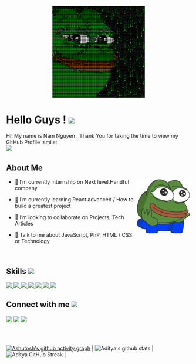 
<div align="center">
<img width="50%" height = "50%" src="https://raw.githubusercontent.com/donezombie/donezombie/main/pepe.gif" alt="cover" />
</div>

<h1> Hello Guys ! <img src = "https://raw.githubusercontent.com/MartinHeinz/MartinHeinz/master/wave.gif" width = 30px> </h1>
<p align='center'>
</p>

<div size='20px'> Hi! My name is Nam Nguyen . Thank You for taking the time to view my GitHub Profile :smile: 
</div>

 <img src = "https://media0.giphy.com/media/KDDpcKigbfFpnejZs6/giphy.gif?cid=ecf05e47oy6f4zjs8g1qoiystc56cu7r9tb8a1fe76e05oty&rid=giphy.gif" width = 100px>
<h2> About Me </h2>

<img width="30%" align="right" alt="Github" style="transform: rotateY(170deg)" src="https://raw.githubusercontent.com/donezombie/donezombie/main/pepe-watch-left.png" />


- 🔭 I’m currently internship on Next level.Handful company

- 🌱 I’m currently learning React advanced / How to build a greatest project

- 👯 I’m looking to collaborate on Projects, Tech Articles 

- 💬 Talk to me about JavaScript, PhP,  HTML / CSS or Technology
<br>
  

<h2> Skills <img src = "https://media2.giphy.com/media/QssGEmpkyEOhBCb7e1/giphy.gif?cid=ecf05e47a0n3gi1bfqntqmob8g9aid1oyj2wr3ds3mg700bl&rid=giphy.gif" width = 32px>
</h2>
 <a href= https://github.com/NamNguyenGit?tab=repositories&q=&type=&language=css&sort=
 > <img width ='32px' src ='https://raw.githubusercontent.com/rahulbanerjee26/githubAboutMeGenerator/main/icons/css.svg'> </a>
<a href= https://github.com/NamNguyenGit?tab=repositories&q=&type=&language=html&sort= > <img width ='32px' src ='https://raw.githubusercontent.com/rahulbanerjee26/githubAboutMeGenerator/main/icons/html.svg'> </a>
<a href= https://github.com/NamNguyenGit/NextLevelSolutionTrain > <img width ='32px' src ='https://raw.githubusercontent.com/rahulbanerjee26/githubAboutMeGenerator/main/icons/reactjs.svg'> </a>
<a href= https://github.com/NamNguyenGit?tab=repositories&q=&type=&language=javascript&sort= > <img width ='32px' src ='https://raw.githubusercontent.com/rahulbanerjee26/githubAboutMeGenerator/main/icons/javascript.svg'> </a>
<a href= https://github.com/NamNguyenGit?tab=repositories&q=&type=&language=php&sort= > <img width ='32px' src ='https://raw.githubusercontent.com/rahulbanerjee26/githubAboutMeGenerator/main/icons/php.svg'> </a>
<a href=https://github.com/NamNguyenGit?tab=repositories&q=&type=&language=java&sort= > <img width ='32px' src ='https://raw.githubusercontent.com/rahulbanerjee26/githubAboutMeGenerator/main/icons/java.svg'> </a>
<a href=https://github.com/NamNguyenGit/BraShop > <img width ='32px' src ='https://raw.githubusercontent.com/rahulbanerjee26/githubAboutMeGenerator/main/icons/sass.svg'> </a>
<br>
  
<h2> Connect with me <img src='https://raw.githubusercontent.com/ShahriarShafin/ShahriarShafin/main/Assets/handshake.gif' width="100px"> </h2>


<a href = 'https://github.com/NamNguyenGit'> <img width = '32px' align= 'center' src="https://raw.githubusercontent.com/rahulbanerjee26/githubAboutMeGenerator/main/icons/github.svg"/></a>
  <a href = 'https://www.facebook.com/profile.php?id=100021407917202'> <img width = '32px' align= 'center' src="https://raw.githubusercontent.com/rahulbanerjee26/githubAboutMeGenerator/main/icons/facebook.svg"/></a>
    <a href = 'https://www.instagram.com/namcoolman6101/'> <img width = '32px' align= 'center' src="https://raw.githubusercontent.com/rahulbanerjee26/githubAboutMeGenerator/main/icons/instagram.svg"/></a>
  
<br>
<br>

[![Ashutosh's github activity graph](https://activity-graph.herokuapp.com/graph?username=NamNguyenGit&theme=react-dark)](https://github.com/ashutosh00710/github-readme-activity-graph)
| ![Aditya's github stats](https://github-readme-stats.vercel.app/api?username=NamNguyenGit&show_icons=true&theme=tokyonight) | ![Aditya GitHub Streak](https://github-readme-streak-stats.herokuapp.com/?user=NamNguyenGit&theme=tokyonight) |
